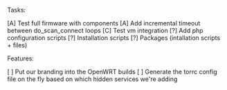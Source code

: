 Tasks:

[A] Test full firmware with components
[A] Add incremental timeout between do_scan_connect loops
[C] Test vm integration
[?] Add php configuration scripts
[?] Installation scripts
[?] Packages (intallation scripts + files)

Features:

[ ] Put our branding into the OpenWRT builds
[ ] Generate the torrc config file on the fly based on which hidden services we're adding
